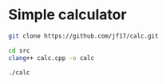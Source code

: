 # Simple calculator

```bash
git clone https://github.com/jf17/calc.git

cd src
clang++ calc.cpp -o calc

./calc
```
